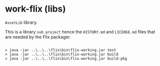 # work-flix (libs)

`AssetLib` library.

This is a library `sub project` hence the `HISTORY.md` and `LICENSE.md` files
that are needed by the Flix packager.


~~~ .{cmd}

> java -jar ..\..\..\flix\bin\flix-working.jar test
> java -jar ..\..\..\flix\bin\flix-working.jar build
> java -jar ..\..\..\flix\bin\flix-working.jar build-pkg

~~~
